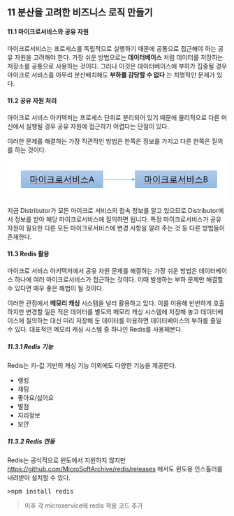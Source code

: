 ## 11 분산을 고려한 비즈니스 로직 만들기

#### 11.1 마이크로서비스와 공유 자원

마이크로서비스는 프로세스를 독립적으로 실행하기 때문에 공통으로 접근해야 하는 공유 자원을 고려해야 한다. 가장 쉬운 방법으로는 __데이터베이스__ 처럼 데이터를 저장하는 저장소를 공통으로 사용하는 것이다. 그러나 이것은 데이터베이스에 부하가 집중될 경우 마이크로 서비스를 아무리 분산배치해도 __부하를 감당할 수 없다__ 는 치명적인 문제가 있다.


#### 11.2 공유 자원 처리

마이크로 서비스 아키텍처는 프로세스 단위로 분리되어 있기 때문에 물리적으로 다른 머신에서 실행될 경우 공유 자원에 접근하기 어렵다는 단점이 있다.

이러한 문제를 해결하는 가장 직관적인 방법은 한쪽은 정보를 가지고 다른 한쪽은 질의를 하는 것이다.

![idea](./img/idea.png)

지금 Distributor가 모든 마이크로 서비스의 접속 정보를 알고 있으므로 Distributor에서 정보를 받아 해당 마이크로서비스에 질의하면 됩니다. 특정 마이크로서비스가 공유 자원이 필요한 다른 모든 마이크로서비스에 변경 사항을 알려 주는 것 등 다른 방법들이 존재한다.

#### 11.3 Redis 활용

마이크로 서비스 아키텍처에서 공유 자원 문제를 해결하는 가장 쉬운 방법은 데이터베이스 하나에 여러 마이크로서비스가 접근하는 것이다. 이때 발생하는 부하 문제만 해결할 수 있다면 매우 좋은 해법이 될 것이다.

이러한 관점에서 __메모리 캐싱__ 시스템을 널리 활용하고 있다. 이를 이용해 빈번하게 호출하지만 변경할 일은 적은 데이터를 별도의 메모리 캐싱 시스템에 저장해 놓고 데이터베이스에 질의하는 대신 미리 저장해 둔 데이터를 이용하면 데이터베이스의 부하를 줄일 수 있다. 대표적인 메모리 캐싱 시스템 중 하나인 Redis를 사용해본다.

##### 11.3.1 Redis 기능

Redis는 키-값 기반의 캐싱 기능 이외에도 다양한 기능을 제공한다.

* 랭킹
* 채팅
* 좋아요/싫어요
* 별점
* 지리정보
* 보안

##### 11.3.2 Redis 연동

Redis는 공식적으로 윈도에서 지원하지 않지만 https://github.com/MicroSoftArchive/redis/releases 에서도 윈도용 인스톨러를 내려받아 설치할 수 있다.

<pre>
>npm install redis
</pre>

>이후 각 microservice에 redis 적용 코드 추가